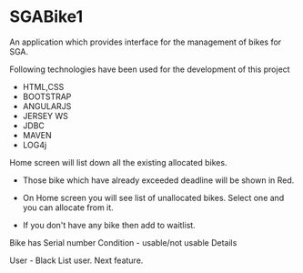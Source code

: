 # SGABike1
An application which provides interface for the management of bikes for SGA.


Following technologies have been used for the development of this project
- HTML,CSS
- BOOTSTRAP
- ANGULARJS
- JERSEY WS
- JDBC
- MAVEN
- LOG4j

Home screen will list down all the existing allocated bikes.

- Those bike which have already exceeded deadline will be shown in Red.

- On Home screen you will see list of unallocated bikes. Select one and you can allocate from it.

- If you don't have any bike then add to waitlist.


Bike has
Serial number
Condition - usable/not usable
Details


User - Black List user. Next feature.